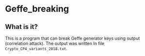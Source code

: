 # Geffe_breaking
## What is it?
This is a program that can break Geffe generator keys using output (correlation attack). The output was written In file ```Crypto_CP4_variants_2018.txt```.

